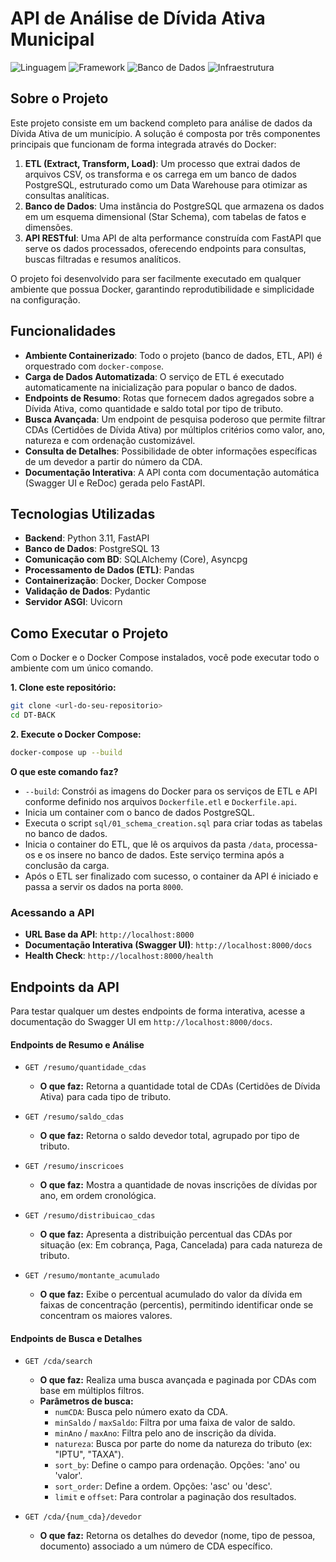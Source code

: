 # API de Análise de Dívida Ativa Municipal

![Linguagem](https://img.shields.io/badge/Python-3.11-blue.svg)
![Framework](https://img.shields.io/badge/Framework-FastAPI-009688.svg)
![Banco de Dados](https://img.shields.io/badge/Banco_de_Dados-PostgreSQL-336791.svg)
![Infraestrutura](https://img.shields.io/badge/Infra-Docker-2496ED.svg)

## Sobre o Projeto

Este projeto consiste em um backend completo para análise de dados da Dívida Ativa de um município. A solução é composta por três componentes principais que funcionam de forma integrada através do Docker:

1.  **ETL (Extract, Transform, Load)**: Um processo que extrai dados de arquivos CSV, os transforma e os carrega em um banco de dados PostgreSQL, estruturado como um Data Warehouse para otimizar as consultas analíticas.
2.  **Banco de Dados**: Uma instância do PostgreSQL que armazena os dados em um esquema dimensional (Star Schema), com tabelas de fatos e dimensões.
3.  **API RESTful**: Uma API de alta performance construída com FastAPI que serve os dados processados, oferecendo endpoints para consultas, buscas filtradas e resumos analíticos.

O projeto foi desenvolvido para ser facilmente executado em qualquer ambiente que possua Docker, garantindo reprodutibilidade e simplicidade na configuração.

## Funcionalidades

-   **Ambiente Containerizado**: Todo o projeto (banco de dados, ETL, API) é orquestrado com `docker-compose`.
-   **Carga de Dados Automatizada**: O serviço de ETL é executado automaticamente na inicialização para popular o banco de dados.
-   **Endpoints de Resumo**: Rotas que fornecem dados agregados sobre a Dívida Ativa, como quantidade e saldo total por tipo de tributo.
-   **Busca Avançada**: Um endpoint de pesquisa poderoso que permite filtrar CDAs (Certidões de Dívida Ativa) por múltiplos critérios como valor, ano, natureza e com ordenação customizável.
-   **Consulta de Detalhes**: Possibilidade de obter informações específicas de um devedor a partir do número da CDA.
-   **Documentação Interativa**: A API conta com documentação automática (Swagger UI e ReDoc) gerada pelo FastAPI.

## Tecnologias Utilizadas

-   **Backend**: Python 3.11, FastAPI
-   **Banco de Dados**: PostgreSQL 13
-   **Comunicação com BD**: SQLAlchemy (Core), Asyncpg
-   **Processamento de Dados (ETL)**: Pandas
-   **Containerização**: Docker, Docker Compose
-   **Validação de Dados**: Pydantic
-   **Servidor ASGI**: Uvicorn

## Como Executar o Projeto

Com o Docker e o Docker Compose instalados, você pode executar todo o ambiente com um único comando.

**1. Clone este repositório:**
```bash
git clone <url-do-seu-repositorio>
cd DT-BACK
```

**2. Execute o Docker Compose:**
```bash
docker-compose up --build
```

**O que este comando faz?**
-   `--build`: Constrói as imagens do Docker para os serviços de ETL e API conforme definido nos arquivos `Dockerfile.etl` e `Dockerfile.api`.
-   Inicia um container com o banco de dados PostgreSQL.
-   Executa o script `sql/01_schema_creation.sql` para criar todas as tabelas no banco de dados.
-   Inicia o container do ETL, que lê os arquivos da pasta `/data`, processa-os e os insere no banco de dados. Este serviço termina após a conclusão da carga.
-   Após o ETL ser finalizado com sucesso, o container da API é iniciado e passa a servir os dados na porta `8000`.

### Acessando a API

-   **URL Base da API**: `http://localhost:8000`
-   **Documentação Interativa (Swagger UI)**: `http://localhost:8000/docs`
-   **Health Check**: `http://localhost:8000/health`

## Endpoints da API

Para testar qualquer um destes endpoints de forma interativa, acesse a documentação do Swagger UI em `http://localhost:8000/docs`.

#### Endpoints de Resumo e Análise

* `GET /resumo/quantidade_cdas`
    * **O que faz:** Retorna a quantidade total de CDAs (Certidões de Dívida Ativa) para cada tipo de tributo.

* `GET /resumo/saldo_cdas`
    * **O que faz:** Retorna o saldo devedor total, agrupado por tipo de tributo.

* `GET /resumo/inscricoes`
    * **O que faz:** Mostra a quantidade de novas inscrições de dívidas por ano, em ordem cronológica.

* `GET /resumo/distribuicao_cdas`
    * **O que faz:** Apresenta a distribuição percentual das CDAs por situação (ex: Em cobrança, Paga, Cancelada) para cada natureza de tributo.

* `GET /resumo/montante_acumulado`
    * **O que faz:** Exibe o percentual acumulado do valor da dívida em faixas de concentração (percentis), permitindo identificar onde se concentram os maiores valores.

#### Endpoints de Busca e Detalhes

* `GET /cda/search`
    * **O que faz:** Realiza uma busca avançada e paginada por CDAs com base em múltiplos filtros.
    * **Parâmetros de busca:**
        * `numCDA`: Busca pelo número exato da CDA.
        * `minSaldo` / `maxSaldo`: Filtra por uma faixa de valor de saldo.
        * `minAno` / `maxAno`: Filtra pelo ano de inscrição da dívida.
        * `natureza`: Busca por parte do nome da natureza do tributo (ex: "IPTU", "TAXA").
        * `sort_by`: Define o campo para ordenação. Opções: 'ano' ou 'valor'.
        * `sort_order`: Define a ordem. Opções: 'asc' ou 'desc'.
        * `limit` e `offset`: Para controlar a paginação dos resultados.

* `GET /cda/{num_cda}/devedor`
    * **O que faz:** Retorna os detalhes do devedor (nome, tipo de pessoa, documento) associado a um número de CDA específico.